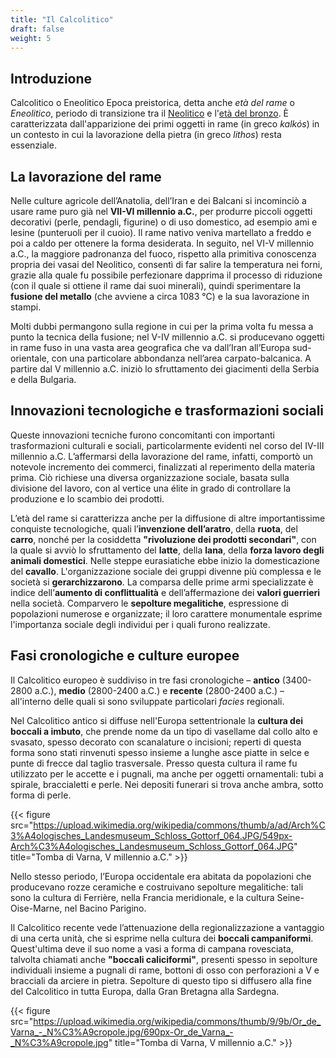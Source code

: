 ```yaml
---
title: "Il Calcolitico"
draft: false
weight: 5
---
```


## Introduzione

Calcolitico o Eneolitico Epoca preistorica, detta anche *età del rame* o *Eneolitico*, periodo di transizione tra il [Neolitico](../neolitico) e l'[età del bronzo](../età-del-bronzo). È caratterizzata dall'apparizione dei primi oggetti in rame (in greco _kalkós_) in un contesto in cui la lavorazione della pietra (in greco _lithos_) resta essenziale.

## La lavorazione del rame

Nelle culture agricole dell’Anatolia, dell’Iran e dei Balcani si incominciò a usare rame puro già nel **VII-VI millennio a.C.**, per produrre piccoli oggetti decorativi (perle, pendagli, figurine) o di uso domestico, ad esempio ami e lesine (punteruoli per il cuoio). Il rame nativo veniva martellato a freddo e poi a caldo per ottenere la forma desiderata. In seguito, nel VI-V millennio a.C., la maggiore padronanza del fuoco, rispetto alla primitiva conoscenza propria dei vasai del Neolitico, consentì di far salire la temperatura nei forni, grazie alla quale fu possibile perfezionare dapprima il processo di riduzione (con il quale si ottiene il rame dai suoi minerali), quindi sperimentare la **fusione del metallo** (che avviene a circa 1083 °C) e la sua lavorazione in stampi.

Molti dubbi permangono sulla regione in cui per la prima volta fu messa a punto la tecnica della fusione; nel V-IV millennio a.C. si producevano oggetti in rame fuso in una vasta area geografica che va dall’Iran all’Europa sud-orientale, con una particolare abbondanza nell’area carpato-balcanica. A partire dal V millennio a.C. iniziò lo sfruttamento dei giacimenti della Serbia e della Bulgaria.

## Innovazioni tecnologiche e trasformazioni sociali

Queste innovazioni tecniche furono concomitanti con importanti trasformazioni culturali e sociali, particolarmente evidenti nel corso del IV-III millennio a.C. L’affermarsi della lavorazione del rame, infatti, comportò un notevole incremento dei commerci, finalizzati al reperimento della materia prima. Ciò richiese una diversa organizzazione sociale, basata sulla divisione del lavoro, con al vertice una élite in grado di controllare la produzione e lo scambio dei prodotti.

L’età del rame si caratterizza anche per la diffusione di altre importantissime conquiste tecnologiche, quali l’**invenzione dell’aratro**, della **ruota**, del **carro**, nonché per la cosiddetta **"rivoluzione dei prodotti secondari"**, con la quale si avviò lo sfruttamento del **latte**, della **lana**, della **forza lavoro degli animali domestici**. Nelle steppe eurasiatiche ebbe inizio la domesticazione del **cavallo**. L'organizzazione sociale dei gruppi divenne più complessa e le società si **gerarchizzarono**. La comparsa delle prime armi specializzate è indice dell’**aumento di conflittualità** e dell’affermazione dei **valori guerrieri** nella società. Comparvero le **sepolture megalitiche**, espressione di popolazioni numerose e organizzate; il loro carattere monumentale esprime l'importanza sociale degli individui per i quali furono realizzate.

## Fasi cronologiche e culture europee

Il Calcolitico europeo è suddiviso in tre fasi cronologiche – **antico** (3400-2800 a.C.), **medio** (2800-2400 a.C.) e **recente** (2800-2400 a.C.) – all'interno delle quali si sono sviluppate particolari _facies_ regionali.

Nel Calcolitico antico si diffuse nell'Europa settentrionale la **cultura dei boccali a imbuto**, che prende nome da un tipo di vasellame dal collo alto e svasato, spesso decorato con scanalature o incisioni; reperti di questa forma sono stati rinvenuti spesso insieme a lunghe asce piatte in selce e punte di frecce dal taglio trasversale. Presso questa cultura il rame fu utilizzato per le accette e i pugnali, ma anche per oggetti ornamentali: tubi a spirale, braccialetti e perle. Nei depositi funerari si trova anche ambra, sotto forma di perle.

{{< figure src="https://upload.wikimedia.org/wikipedia/commons/thumb/a/ad/Arch%C3%A4ologisches_Landesmuseum_Schloss_Gottorf_064.JPG/549px-Arch%C3%A4ologisches_Landesmuseum_Schloss_Gottorf_064.JPG" title="Tomba di Varna, V millennio a.C." >}}

Nello stesso periodo, l’Europa occidentale era abitata da popolazioni che producevano rozze ceramiche e costruivano sepolture megalitiche: tali sono la cultura di Ferrière, nella Francia meridionale, e la cultura Seine-Oise-Marne, nel Bacino Parigino.

Il Calcolitico recente vede l’attenuazione della regionalizzazione a vantaggio di una certa unità, che si esprime nella cultura dei **boccali campaniformi**. Quest'ultima deve il suo nome a vasi a forma di campana rovesciata, talvolta chiamati anche **"boccali caliciformi"**, presenti spesso in sepolture individuali insieme a pugnali di rame, bottoni di osso con perforazioni a V e bracciali da arciere in pietra. Sepolture di questo tipo si diffusero alla fine del Calcolitico in tutta Europa, dalla Gran Bretagna alla Sardegna.

{{< figure src="https://upload.wikimedia.org/wikipedia/commons/thumb/9/9b/Or_de_Varna_-_N%C3%A9cropole.jpg/690px-Or_de_Varna_-_N%C3%A9cropole.jpg" title="Tomba di Varna, V millennio a.C." >}}